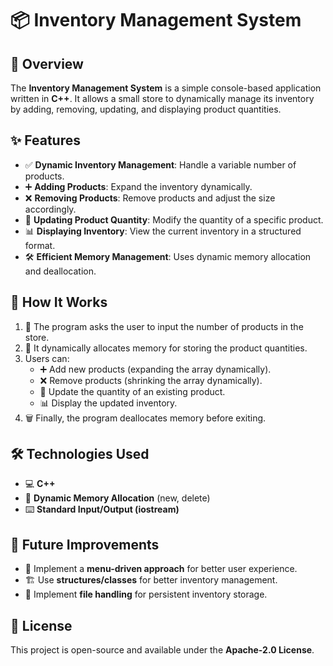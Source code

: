 # 📦 Inventory Management System

## 📝 Overview
The **Inventory Management System** is a simple console-based application written in **C++**. It allows a small store to dynamically manage its inventory by adding, removing, updating, and displaying product quantities.

## ✨ Features
- ✅ **Dynamic Inventory Management**: Handle a variable number of products.
- ➕ **Adding Products**: Expand the inventory dynamically.
- ❌ **Removing Products**: Remove products and adjust the size accordingly.
- 🔄 **Updating Product Quantity**: Modify the quantity of a specific product.
- 📊 **Displaying Inventory**: View the current inventory in a structured format.
- 🛠 **Efficient Memory Management**: Uses dynamic memory allocation and deallocation.

## 🚀 How It Works
1. 🔢 The program asks the user to input the number of products in the store.
2. 🛒 It dynamically allocates memory for storing the product quantities.
3. Users can:
   - ➕ Add new products (expanding the array dynamically).
   - ❌ Remove products (shrinking the array dynamically).
   - 🔄 Update the quantity of an existing product.
   - 📊 Display the updated inventory.
4. 🗑 Finally, the program deallocates memory before exiting.

## 🛠 Technologies Used
- 💻 **C++**
- 📂 **Dynamic Memory Allocation** (new, delete)
- ⌨️ **Standard Input/Output (iostream)**

## 🔮 Future Improvements
- 📜 Implement a **menu-driven approach** for better user experience.
- 🏗 Use **structures/classes** for better inventory management.
- 💾 Implement **file handling** for persistent inventory storage.

## 📜 License
This project is open-source and available under the **Apache-2.0 License**.

